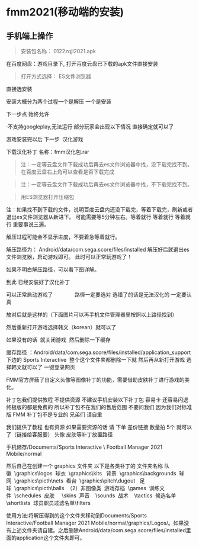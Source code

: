 # fmm2021(移动端的安装)
## 手机端上操作
> 安装包名称： 0122zqjl2021.apk
 
 在百度网盘：游戏目录下,
 打开百度云盘已下载的apk文件直接安装

 > 打开方式选择： ES文件浏览器

 直接选安装

 安装大概分为两个过程一个是解压 一个是安装

下一步点 始终允许

·不支持googleplay,无法运行·部分玩家会出现以下情况 直接确定就可以了

游戏安装完以后 下一步  汉化游戏 

 下载汉化补丁 名称：fmm汉化包.rar

> 注：一定等云盘文件下载成功后再去es文件浏览器中找，没下载完找不到。在百度云盘右上角可以查看是否下载完成

> 注：一定等云盘文件下载成功后再去es文件浏览器中找，不下载完找不到。

> 用ES浏览器打开压缩包

注：如果找不到下载的文件，说明百度云盘内还没下载完，等着下载完，刷新或者退出es文件浏览器从新进下。
可能需要等5分钟左右。等着就行  等着就行  等着就行 重要事说三遍。

解压过程可能会不显示进度，不要着急等着就行。

解压路径为：
Android/data/com.sega.score/files/installed
解压好后就退出es文件浏览器，启动游戏即可。
此时可以正常玩游戏了！

如果不明白解压路径，可以看下图详解。




到此 已经安装好了汉化补丁

可以正常启动游戏了              
路径一定要选对 选错了的话是无法汉化的 一定要认真

放对后就是这样的（下面图片可以再手机文件管理器里按照以上路径找到）



然后重新打开游戏选择韩文（korean）就可以了

如果没有的话  就关闭游戏  然后删除一下缓存 

缓存路径 ：Android/data/com.sega.score/files/installed/application_support
下边的 Sports Interactive  整个这个文件夹都删除一下就 然后再从新打开游戏 选择韩文就可以了
一键登录网页

FMM官方屏蔽了自定义头像等图像补丁的功能，需要借助皮肤补丁进行游戏的美化。

补丁包我们提供教程 不提供资源 不建议手机安装以下补丁包 容易卡 还容易闪退 终极版的都是免费的
所以补丁包不在我们的售后范围 不要问我们 因为我们对标准版 FMM 补丁包不是专业的 兄弟们 请自重

我们提供了教程 也有资源 如果需要资源的话 请 下单 差价链接 数量拍 5个 就可以了（链接给客服要）
头像 皮肤等补丁放置路径

手机储存/Documents/Sports Interactive \ Football Manager 2021 Mobile/normal

然后自己在创建一个 graphics 文件夹 以下是各类补丁的 文件夹名称
队徽  \graphics\logos 
球衣  \graphics\kits  
背景  \graphics\backgrounds 
球网  \graphics\picth\nets 
看台  \graphics\pitch\dugout  
足球  \graphics\picth\balls 
（2）非图像类 
游戏存档  \games 
训练文件  \schedules 
皮肤     \skins 
声音    \sounds 
战术    \tactics 
候选名单\shortlists 
球员职员过滤名单\filters 

使用方法:将解压得到的这个文件夹移动到Documents/Sports Interactive/Football Manager 2021 Mobile/normal/graphics/Logos/。如果没有上述文件夹请自建。之后删除Android/data/com.sega.score/files/installed里面的application这个文件夹即可。